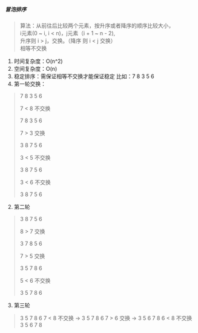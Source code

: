 ##### 冒泡排序
> 算法：从前往后比较两个元素，按升序或者降序的顺序比较大小，  
> i元素(0 ~ i, i < n)，j元素（i + 1 ~ n - 2),  
> 升序则 i > j，交换。（降序 则 i < j 交换）  
> 相等不交换
1. 时间复杂度：O(n^2)
2. 空间复杂度：O(n)
3. 稳定排序：需保证相等不交换才能保证稳定
比如：7 8 3 5 6
1. 第一轮交换：

> 7 8 3 5 6
>
> 7 < 8 不交换
>
> 7 8 3 5 6
>
> 7 > 3 交换
>
> 3 8 7 5 6
>
> 3 < 5 不交换
>
> 3 8 7 5 6
>
> 3 < 6 不交换
>
> 3 8 7 5 6

2. 第二轮

> 3 8 7 5 6
>
> 8 > 7 交换
>
> 3 7 8 5 6
>
> 7 > 5 交换
>
> 3 5 7 8 6
>
> 5 < 6 不交换
>
> 3 5 7 8 6

3. 第三轮
> 3 5 7 8 6
> 7 < 8 不交换 ->
> 3 5 7 8 6
> 7 > 6 交换 ->
> 3 5 6 7 8
> 6 < 8 不交换
> 3 5 6 7 8




